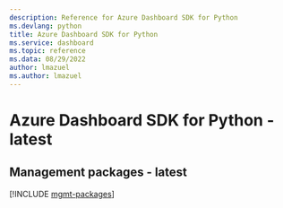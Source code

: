 ```yaml
---
description: Reference for Azure Dashboard SDK for Python
ms.devlang: python
title: Azure Dashboard SDK for Python
ms.service: dashboard
ms.topic: reference
ms.data: 08/29/2022
author: lmazuel
ms.author: lmazuel
---
```

# Azure Dashboard SDK for Python - latest

## Management packages - latest
[!INCLUDE [mgmt-packages](dashboard-mgmt-index.md)]